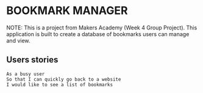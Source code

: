 # BOOKMARK MANAGER #

NOTE: This is a project from Makers Academy (Week 4 Group Project).
This application is built to create a database of bookmarks users can manage and view.

## Users stories ##

```
As a busy user
So that I can quickly go back to a website
I would like to see a list of bookmarks
```
